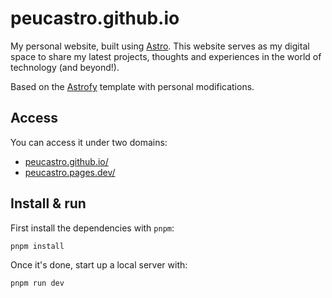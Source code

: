 # peucastro.github.io

My personal website, built using [Astro](https://astro.build/). This website serves as my digital space to share my latest projects, thoughts and experiences in the world of technology (and beyond!).

Based on the [Astrofy](https://astro.build/themes/details/astrofy-personal-porfolio-website-template/) template with personal modifications.

## Access

You can access it under two domains:

- [peucastro.github.io/](https://peucastro.github.io/)
- [peucastro.pages.dev/](https://peucastro.pages.dev/)

## Install & run

First install the dependencies with `pnpm`:

```bash
pnpm install
```

Once it's done, start up a local server with:

```bash
pnpm run dev
```

